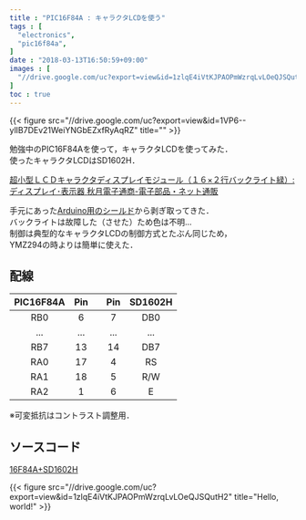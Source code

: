 ```yaml
---
title : "PIC16F84A : キャラクタLCDを使う"
tags : [
  "electronics",
  "pic16f84a",
]
date : "2018-03-13T16:50:59+09:00"
images : [
  "//drive.google.com/uc?export=view&id=1zlqE4iVtKJPAOPmWzrqLvLOeQJSQutH2",
]
toc : true
---
```


{{< figure src="//drive.google.com/uc?export=view&id=1VP6--ylIB7DEv21WeiYNGbEZxfRyAqRZ" title="" >}}

勉強中のPIC16F84Aを使って，キャラクタLCDを使ってみた．  
使ったキャラクタLCDはSD1602H．
<!--more-->

[超小型ＬＣＤキャラクタディスプレイモジュール（１６×２行バックライト緑）: ディスプレイ･表示器 秋月電子通商-電子部品・ネット通販](http://akizukidenshi.com/catalog/g/gP-01675/)

手元にあった[Arduino用のシールド](https://www.amazon.co.jp/exec/obidos/ASIN/B009AQ2FAI/nandemotukuty-22/ref=nosim/)から剥ぎ取ってきた．  
バックライトは故障した（させた）ため色は不明...   
制御は典型的なキャラクタLCDの制御方式とたぶん同じため，  
YMZ294の時よりは簡単に使えた．  

## 配線

| PIC16F84A | Pin |  | Pin | SD1602H |
| :-: | :-: | :-: | :-: | :-: |
| RB0 | 6 |  | 7 | DB0 |
| ... | ... |  | ... | ... |
| RB7 | 13 |  | 14 | DB7 |
| RA0 | 17 |  | 4 | RS |
| RA1 | 18 |  | 5 | R/W |
| RA2 | 1 |  | 6 | E |

※可変抵抗はコントラスト調整用．  

## ソースコード  
[16F84A+SD1602H](https://gist.github.com/ha2zakura/8ed5ebd4295027b7969c8a1ca49f7cfc)

{{< figure src="//drive.google.com/uc?export=view&id=1zlqE4iVtKJPAOPmWzrqLvLOeQJSQutH2" title="Hello, world!" >}}


